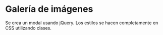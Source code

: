 ﻿# Galería de imágenes
 Se crea un modal usando jQuery. Los estilos se hacen completamente en CSS utilizando clases.
